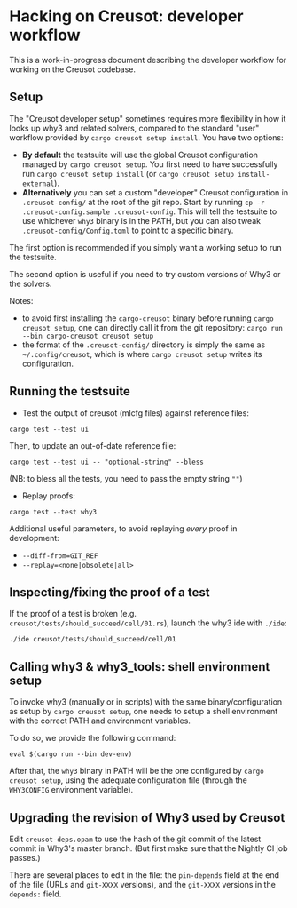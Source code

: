 # Hacking on Creusot: developer workflow

This is a work-in-progress document describing the developer workflow for
working on the Creusot codebase.

## Setup

The "Creusot developer setup" sometimes requires more flexibility in how it
looks up why3 and related solvers, compared to the standard "user" workflow
provided by `cargo creusot setup install`. You have two options:

- **By default** the testsuite will use the global Creusot configuration managed
  by `cargo creusot setup`. You first need to have successfully run `cargo
  creusot setup install` (or `cargo creusot setup install-external`).
- **Alternatively** you can set a custom "developer" Creusot configuration in
  `.creusot-config/` at the root of the git repo. Start by running `cp -r
  .creusot-config.sample .creusot-config`. This will tell the testsuite to use
  whichever `why3` binary is in the PATH, but you can also tweak
  `.creusot-config/Config.toml` to point to a specific binary.

The first option is recommended if you simply want a working setup to run the
testsuite.

The second option is useful if you need to try custom versions of Why3 or the
solvers.

Notes:
- to avoid first installing the `cargo-creusot` binary before running `cargo
  creusot setup`, one can directly call it from the git repository: `cargo run
  --bin cargo-creusot creusot setup`
- the format of the `.creusot-config/` directory is simply the same as
  `~/.config/creusot`, which is where `cargo creusot setup` writes its
  configuration.

## Running the testsuite

- Test the output of creusot (mlcfg files) against reference files:
```
cargo test --test ui
```

Then, to update an out-of-date reference file:
```
cargo test --test ui -- "optional-string" --bless
```

(NB: to bless all the tests, you need to pass the empty string `""`)

- Replay proofs:
```
cargo test --test why3
```

Additional useful parameters, to avoid replaying *every* proof in development:
- `--diff-from=GIT_REF`
- `--replay=<none|obsolete|all>`

## Inspecting/fixing the proof of a test

If the proof of a test is broken (e.g.
`creusot/tests/should_succeed/cell/01.rs`), launch the why3 ide with `./ide`:
```
./ide creusot/tests/should_succeed/cell/01
```

## Calling why3 & why3_tools: shell environment setup

To invoke why3 (manually or in scripts) with the same binary/configuration as
setup by `cargo creusot setup`, one needs to setup a shell environment with the
correct PATH and environment variables.

To do so, we provide the following command:
```
eval $(cargo run --bin dev-env)
```

After that, the `why3` binary in PATH will be the one configured by
`cargo creusot setup`, using the adequate configuration file (through the
`WHY3CONFIG` environment variable).

## Upgrading the revision of Why3 used by Creusot

Edit `creusot-deps.opam` to use the hash of the git commit of the latest commit
in Why3's master branch. (But first make sure that the Nightly CI job passes.)

There are several places to edit in the file: the `pin-depends` field at the end
of the file (URLs and `git-XXXX` versions), and the `git-XXXX` versions in the
`depends:` field.
